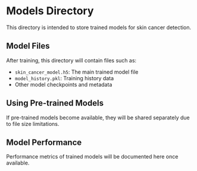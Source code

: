 # Models Directory

This directory is intended to store trained models for skin cancer detection.

## Model Files

After training, this directory will contain files such as:

- `skin_cancer_model.h5`: The main trained model file
- `model_history.pkl`: Training history data
- Other model checkpoints and metadata

## Using Pre-trained Models

If pre-trained models become available, they will be shared separately due to file size limitations.

## Model Performance

Performance metrics of trained models will be documented here once available. 